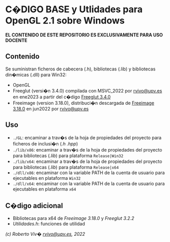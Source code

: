 
# C�DIGO BASE y Utlidades para OpenGL 2.1 sobre Windows

**EL CONTENIDO DE ESTE REPOSITORIO ES EXCLUSIVAMENTE PARA USO DOCENTE**

## Contenido

Se suministran ficheros de cabecera (.h), bibliotecas (.lib) y bibliotecas din�micas (.dll) para Win32:
* OpenGL
* Freeglut (versi�n 3.4.0) compilada con MSVC_2022 por <rvivo@upv.es> en ene2023 a partir del c�digo [Freeglut 3.4.0](http://freeglut.sourceforge.net/) 
* Freeimage (version 3.18.0), distribuci�n descargada de [Freeimage 3.18.0](https://freeimage.sourceforge.io/) en jun2022 por <rvivo@upv.es>

## Uso

* `./GL`: encaminar a trav�s de la hoja de propiedades del proyecto para ficheros de inclusi�n (*.h .hpp*)
* `./lib/x86`: encaminar a trav�s de la hoja de propiedades del proyecto para bibliotecas (*.lib*) para plataforma `Release|Win32`
* `./lib/x64`: encaminar a trav�s de la hoja de propiedades del proyecto para bibliotecas (*.lib*) para plataforma `Release|x64`
* `./dll/x86`: encaminar con la variable PATH de la cuenta de usuario para ejecutables en plataforma `Win32`
* `./dll/x64`: encaminar con la variable PATH de la cuenta de usuario para ejecutables en plataforma `x64`

## C�digo adicional

* Bibliotecas para x64 de *Freeimage 3.18.0* y *Freeglut 3.2.2*
* *Utilidades.h*: funciones de utilidad


*(c) Roberto Viv� <rvivo@upv.es>, 2022*